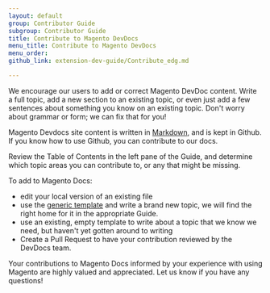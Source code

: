 ```yaml
---
layout: default
group: Contributor Guide
subgroup: Contributor Guide
title: Contribute to Magento DevDocs
menu_title: Contribute to Magento DevDocs
menu_order: 
github_link: extension-dev-guide/Contribute_edg.md

---
```


We encourage our users to add or correct Magento DevDoc content. Write a full topic, add a new section to an existing topic, or even just add a few sentences about something you know on an existing topic. Don't worry about grammar or form; we can fix that for you!

Magento Devdocs site content is written in [Markdown](https://daringfireball.net/projects/markdown/), and is kept in Github. If you know how to use Github, you can contribute to our docs.

Review the Table of Contents in the left pane of the Guide, and determine which topic areas you can contribute to, or any that might be missing.

To add to Magento Docs:

* edit your local version of an existing file
* use the <a href="{{ site.githuburl21 }}template.md">generic template</a> and write a brand new topic, we will find the right home for it in the appropriate Guide.
* use an existing, empty template to write about a topic that we know we need, but haven't yet gotten around to writing
* Create a Pull Request to have your contribution reviewed by the DevDocs team. 

Your contributions to Magento Docs informed by your experience with using Magento are highly valued and appreciated. Let us know if you have any questions!

